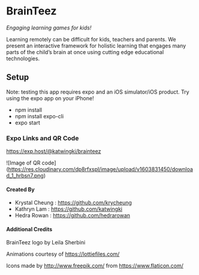 
# BrainTeez

_Engaging learning games for kids!_

Learning remotely can be difficult for kids, teachers and parents. We present an interactive framework for holistic learning that engages many parts of the child’s brain at once using cutting edge educational technologies. 


## Setup

Note: testing this app requires expo and an iOS simulator/iOS product. Try using the expo app on your iPhone!


* npm install
* npm install expo-cli
* expo start


### Expo Links and QR Code
https://exp.host/@katwingki/brainteez

![Image of QR code]
(https://res.cloudinary.com/dp8rfxspl/image/upload/v1603831450/download_1_hrbsn7.png)

#### Created By 

* Krystal Cheung : https://github.com/krycheung
* Kathryn Lam : https://github.com/katwingki
* Hedra Rowan : https://github.com/hedrarowan




#### Additional Credits


BrainTeez logo by Leila Sherbini

Animations courtesy of https://lottiefiles.com/

Icons made by http://www.freepik.com/ from https://www.flaticon.com/
